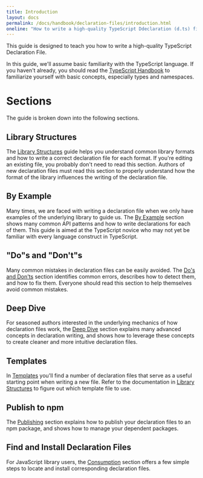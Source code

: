 ```yaml
---
title: Introduction
layout: docs
permalink: /docs/handbook/declaration-files/introduction.html
oneline: "How to write a high-quality TypeScript Ddeclaration (d.ts) file"
---
```


This guide is designed to teach you how to write a high-quality TypeScript Declaration File.

In this guide, we'll assume basic familiarity with the TypeScript language.
If you haven't already, you should read the [TypeScript Handbook](https://www.typescriptlang.org/docs/handbook/basic-types.html)
to familiarize yourself with basic concepts, especially types and namespaces.

# Sections

The guide is broken down into the following sections.

## Library Structures

The [Library Structures](/docs/handbook/declaration-files/library-structures.html) guide helps you understand common library formats and how to write a correct declaration file for each format.
If you're editing an existing file, you probably don't need to read this section.
Authors of new declaration files must read this section to properly understand how the format of the library influences the writing of the declaration file.

## By Example

Many times, we are faced with writing a declaration file when we only have examples of the underlying library to guide us.
The [By Example](/docs/handbook/declaration-files/by-example.html) section shows many common API patterns and how to write declarations for each of them.
This guide is aimed at the TypeScript novice who may not yet be familiar with every language construct in TypeScript.

## "Do"s and "Don't"s

Many common mistakes in declaration files can be easily avoided.
The [Do's and Don'ts](/docs/handbook/declaration-files/do-s-and-don-ts.html) section identifies common errors,
describes how to detect them,
and how to fix them.
Everyone should read this section to help themselves avoid common mistakes.

## Deep Dive

For seasoned authors interested in the underlying mechanics of how declaration files work,
the [Deep Dive](/docs/handbook/declaration-files/deep-dive.html) section explains many advanced concepts in declaration writing,
and shows how to leverage these concepts to create cleaner and more intuitive declaration files.

## Templates

In [Templates](/docs/handbook/declaration-files/templates.html) you'll find a number of declaration files that serve as a useful starting point
when writing a new file.
Refer to the documentation in [Library Structures](/docs/handbook/declaration-files/library-structures.html) to figure out which template file to use.

## Publish to npm

The [Publishing](/docs/handbook/declaration-files/publishing.html) section explains how to publish your declaration files to an npm package, and shows how to manage your dependent packages.

## Find and Install Declaration Files

For JavaScript library users, the [Consumption](./Consumption.md) section offers a few simple steps to locate and install corresponding declaration files.
